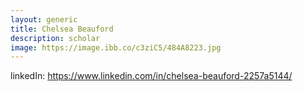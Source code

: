 ```yaml
---
layout: generic
title: Chelsea Beauford
description: scholar
image: https://image.ibb.co/c3ziC5/484A8223.jpg
---
```


linkedIn: https://www.linkedin.com/in/chelsea-beauford-2257a5144/ 
